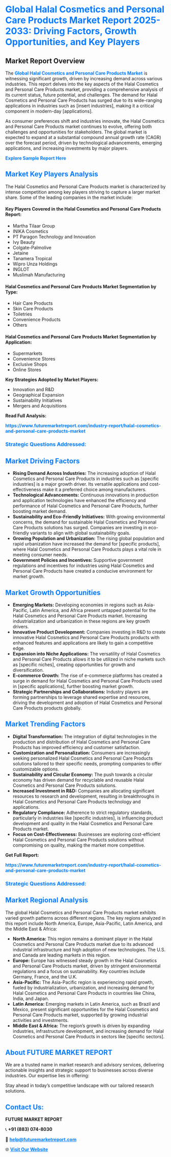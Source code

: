<h1 style="color: #007BFF;">Global Halal Cosmetics and Personal Care Products Market Report 2025-2033: Driving Factors, Growth Opportunities, and Key Players</h1>

<section id="overview">
<h2>Market Report Overview</h2>
<p>The <a href="https://www.futuremarketreport.com/industry-report/halal-cosmetics-and-personal-care-products-market" style="color: #007BFF; text-decoration: none;"><strong>Global Halal Cosmetics and Personal Care Products Market</strong></a> is witnessing significant growth, driven by increasing demand across various industries. This report delves into the key aspects of the Halal Cosmetics and Personal Care Products market, providing a comprehensive analysis of its current status, future potential, and challenges. The demand for Halal Cosmetics and Personal Care Products has surged due to its wide-ranging applications in industries such as [insert industries], making it a critical component in modern-day [applications].</p>
<p>As consumer preferences shift and industries innovate, the Halal Cosmetics and Personal Care Products market continues to evolve, offering both challenges and opportunities for stakeholders. The global market is expected to expand at a substantial compound annual growth rate (CAGR) over the forecast period, driven by technological advancements, emerging applications, and increasing investments by major players.</p>
</section>

<section id="overview">
<p><a href="https://www.futuremarketreport.com/request-sample/reportId=84413" style="color: #007BFF; text-decoration: none;"><strong>Explore Sample Report Here</strong></a></p>
</section>

<section id="key-players">
<h2 style="color: #007BFF;">Market Key Players Analysis</h2>
<p>The Halal Cosmetics and Personal Care Products market is characterized by intense competition among key players striving to capture a larger market share. Some of the leading companies in the market include:</p>
<h4>Key Players Covered in the Halal Cosmetics and Personal Care Products Report:</h4>
<ul><li>Martha Tilaar Group</li><li>INIKA Cosmetics</li><li>PT Paragon Technology and Innovation</li><li>Ivy Beauty</li><li>Colgate-Palmolive</li><li>Jetaine</li><li>Tanamera Tropical</li><li>Wipro Unza Holdings</li><li>INGLOT</li><li>Muslimah Manufacturing</li></ul>
<h4>Halal Cosmetics and Personal Care Products Market Segmentation by Type:</h4>
<ul><li>Hair Care Products</li><li>Skin Care Products</li><li>Toiletries</li><li>Convenience Products</li><li>Others</li></ul>

<h4>Halal Cosmetics and Personal Care Products Market Segmentation by Application:</h4>
<ul><li>Supermarkets</li><li>Convenience Stores</li><li>Exclusive Shops</li><li>Online Stores</li></ul>
<p><strong>Key Strategies Adopted by Market Players:</strong></p>
<ul>
<li>Innovation and R&D</li>
<li>Geographical Expansion</li>
<li>Sustainability Initiatives</li>
<li>Mergers and Acquisitions</li>
</ul>
</section>

<section>
<p><strong>Read Full Analysis: </strong></p><a href="https://www.futuremarketreport.com/industry-report/halal-cosmetics-and-personal-care-products-market" style="color: #007BFF; text-decoration: none;"><strong>https://www.futuremarketreport.com/industry-report/halal-cosmetics-and-personal-care-products-market</strong></a>
<h3 style="color: #007BFF;">Strategic Questions Addressed:</h3>
</section>

<section id="driving-factors">
<h2 style="color: #007BFF;">Market Driving Factors</h2>
<ul>
<li><strong>Rising Demand Across Industries:</strong> The increasing adoption of Halal Cosmetics and Personal Care Products in industries such as [specific industries] is a major growth driver. Its versatile applications and cost-effectiveness make it a preferred choice among manufacturers.</li>
<li><strong>Technological Advancements:</strong> Continuous innovations in production and application technologies have enhanced the efficiency and performance of Halal Cosmetics and Personal Care Products, further boosting market demand.</li>
<li><strong>Sustainability and Eco-Friendly Initiatives:</strong> With growing environmental concerns, the demand for sustainable Halal Cosmetics and Personal Care Products solutions has surged. Companies are investing in eco-friendly variants to align with global sustainability goals.</li>
<li><strong>Growing Population and Urbanization:</strong> The rising global population and rapid urbanization have increased the demand for [specific products], where Halal Cosmetics and Personal Care Products plays a vital role in meeting consumer needs.</li>
<li><strong>Government Policies and Incentives:</strong> Supportive government regulations and incentives for industries using Halal Cosmetics and Personal Care Products have created a conducive environment for market growth.</li>
</ul>
</section>

<section id="growth-opportunities">
<h2 style="color: #007BFF;">Market Growth Opportunities</h2>
<ul>
<li><strong>Emerging Markets:</strong> Developing economies in regions such as Asia-Pacific, Latin America, and Africa present untapped potential for the Halal Cosmetics and Personal Care Products market. Increasing industrialization and urbanization in these regions are key growth drivers.</li>
<li><strong>Innovative Product Development:</strong> Companies investing in R&D to create innovative Halal Cosmetics and Personal Care Products products with enhanced features and applications are likely to gain a competitive edge.</li>
<li><strong>Expansion into Niche Applications:</strong> The versatility of Halal Cosmetics and Personal Care Products allows it to be utilized in niche markets such as [specific niches], creating opportunities for growth and diversification.</li>
<li><strong>E-commerce Growth:</strong> The rise of e-commerce platforms has created a surge in demand for Halal Cosmetics and Personal Care Products used in [specific applications], further boosting market growth.</li>
<li><strong>Strategic Partnerships and Collaborations:</strong> Industry players are forming partnerships to leverage shared expertise and resources, driving the development and adoption of Halal Cosmetics and Personal Care Products products globally.</li>
</ul>
</section>

<section id="trending-factors">
<h2 style="color: #007BFF;">Market Trending Factors</h2>
<ul>
<li><strong>Digital Transformation:</strong> The integration of digital technologies in the production and distribution of Halal Cosmetics and Personal Care Products has improved efficiency and customer satisfaction.</li>
<li><strong>Customization and Personalization:</strong> Consumers are increasingly seeking personalized Halal Cosmetics and Personal Care Products solutions tailored to their specific needs, prompting companies to offer customizable options.</li>
<li><strong>Sustainability and Circular Economy:</strong> The push towards a circular economy has driven demand for recyclable and reusable Halal Cosmetics and Personal Care Products solutions.</li>
<li><strong>Increased Investment in R&D:</strong> Companies are allocating significant resources to research and development, resulting in breakthroughs in Halal Cosmetics and Personal Care Products technology and applications.</li>
<li><strong>Regulatory Compliance:</strong> Adherence to strict regulatory standards, particularly in industries like [specific industries], is influencing product development and quality in the Halal Cosmetics and Personal Care Products market.</li>
<li><strong>Focus on Cost-Effectiveness:</strong> Businesses are exploring cost-efficient Halal Cosmetics and Personal Care Products solutions without compromising on quality, making the market more competitive.</li>
</ul>
</section>

<section>
<p><strong>Get Full Report: </strong></p><a href="https://www.futuremarketreport.com/industry-report/halal-cosmetics-and-personal-care-products-market" style="color: #007BFF; text-decoration: none;"><strong>https://www.futuremarketreport.com/industry-report/halal-cosmetics-and-personal-care-products-market</strong></a>
<h3 style="color: #007BFF;">Strategic Questions Addressed:</h3>
</section>


<section id="regional-analysis">
<h2 style="color: #007BFF;">Market Regional Analysis</h2>
<p>The global Halal Cosmetics and Personal Care Products market exhibits varied growth patterns across different regions. The key regions analyzed in this report include North America, Europe, Asia-Pacific, Latin America, and the Middle East & Africa:</p>
<ul>
<li><strong>North America:</strong> This region remains a dominant player in the Halal Cosmetics and Personal Care Products market due to its advanced industrial infrastructure and high adoption of new technologies. The U.S. and Canada are leading markets in this region.</li>
<li><strong>Europe:</strong> Europe has witnessed steady growth in the Halal Cosmetics and Personal Care Products market, driven by stringent environmental regulations and a focus on sustainability. Key countries include Germany, France, and the U.K.</li>
<li><strong>Asia-Pacific:</strong> The Asia-Pacific region is experiencing rapid growth, fueled by industrialization, urbanization, and increasing demand for Halal Cosmetics and Personal Care Products in countries like China, India, and Japan.</li>
<li><strong>Latin America:</strong> Emerging markets in Latin America, such as Brazil and Mexico, present significant opportunities for the Halal Cosmetics and Personal Care Products market, supported by growing industrial activities and investments.</li>
<li><strong>Middle East & Africa:</strong> The region’s growth is driven by expanding industries, infrastructure development, and increasing demand for Halal Cosmetics and Personal Care Products in sectors like [specific sectors].</li>
</ul>
</section>

<footer>
<h2 style="color: #007BFF;">About FUTURE MARKET REPORT</h2>
<p>We are a trusted name in market research and advisory services, delivering actionable insights and strategic support to businesses across diverse industries. Our expertise lies in offering:</p>

<p>Stay ahead in today’s competitive landscape with our tailored research solutions.</p>

<h2 style="color: #007BFF;">Contact Us:</h2>
<p><strong>FUTURE MARKET REPORT</strong></p>
<p>📞 <strong>+91 (883) 074-8030</strong></p>
<p>📧 <strong><a href="mailto:help@futuremarketreport.com" style="color: #007BFF;">help@futuremarketreport.com</a></strong></p>
<p>🌐 <strong><a href="https://www.futuremarketreport.com/" style="color: #007BFF;">Visit Our Website</a></strong></p>
</footer>